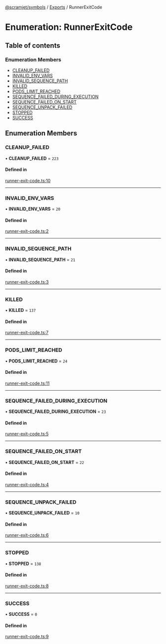 [@scramjet/symbols](../README.md) / [Exports](../modules.md) / RunnerExitCode

# Enumeration: RunnerExitCode

## Table of contents

### Enumeration Members

- [CLEANUP\_FAILED](RunnerExitCode.md#cleanup_failed)
- [INVALID\_ENV\_VARS](RunnerExitCode.md#invalid_env_vars)
- [INVALID\_SEQUENCE\_PATH](RunnerExitCode.md#invalid_sequence_path)
- [KILLED](RunnerExitCode.md#killed)
- [PODS\_LIMIT\_REACHED](RunnerExitCode.md#pods_limit_reached)
- [SEQUENCE\_FAILED\_DURING\_EXECUTION](RunnerExitCode.md#sequence_failed_during_execution)
- [SEQUENCE\_FAILED\_ON\_START](RunnerExitCode.md#sequence_failed_on_start)
- [SEQUENCE\_UNPACK\_FAILED](RunnerExitCode.md#sequence_unpack_failed)
- [STOPPED](RunnerExitCode.md#stopped)
- [SUCCESS](RunnerExitCode.md#success)

## Enumeration Members

### CLEANUP\_FAILED

• **CLEANUP\_FAILED** = ``223``

#### Defined in

[runner-exit-code.ts:10](https://github.com/scramjetorg/transform-hub/blob/HEAD/packages/symbols/src/runner-exit-code.ts#L10)

___

### INVALID\_ENV\_VARS

• **INVALID\_ENV\_VARS** = ``20``

#### Defined in

[runner-exit-code.ts:2](https://github.com/scramjetorg/transform-hub/blob/HEAD/packages/symbols/src/runner-exit-code.ts#L2)

___

### INVALID\_SEQUENCE\_PATH

• **INVALID\_SEQUENCE\_PATH** = ``21``

#### Defined in

[runner-exit-code.ts:3](https://github.com/scramjetorg/transform-hub/blob/HEAD/packages/symbols/src/runner-exit-code.ts#L3)

___

### KILLED

• **KILLED** = ``137``

#### Defined in

[runner-exit-code.ts:7](https://github.com/scramjetorg/transform-hub/blob/HEAD/packages/symbols/src/runner-exit-code.ts#L7)

___

### PODS\_LIMIT\_REACHED

• **PODS\_LIMIT\_REACHED** = ``24``

#### Defined in

[runner-exit-code.ts:11](https://github.com/scramjetorg/transform-hub/blob/HEAD/packages/symbols/src/runner-exit-code.ts#L11)

___

### SEQUENCE\_FAILED\_DURING\_EXECUTION

• **SEQUENCE\_FAILED\_DURING\_EXECUTION** = ``23``

#### Defined in

[runner-exit-code.ts:5](https://github.com/scramjetorg/transform-hub/blob/HEAD/packages/symbols/src/runner-exit-code.ts#L5)

___

### SEQUENCE\_FAILED\_ON\_START

• **SEQUENCE\_FAILED\_ON\_START** = ``22``

#### Defined in

[runner-exit-code.ts:4](https://github.com/scramjetorg/transform-hub/blob/HEAD/packages/symbols/src/runner-exit-code.ts#L4)

___

### SEQUENCE\_UNPACK\_FAILED

• **SEQUENCE\_UNPACK\_FAILED** = ``10``

#### Defined in

[runner-exit-code.ts:6](https://github.com/scramjetorg/transform-hub/blob/HEAD/packages/symbols/src/runner-exit-code.ts#L6)

___

### STOPPED

• **STOPPED** = ``138``

#### Defined in

[runner-exit-code.ts:8](https://github.com/scramjetorg/transform-hub/blob/HEAD/packages/symbols/src/runner-exit-code.ts#L8)

___

### SUCCESS

• **SUCCESS** = ``0``

#### Defined in

[runner-exit-code.ts:9](https://github.com/scramjetorg/transform-hub/blob/HEAD/packages/symbols/src/runner-exit-code.ts#L9)
